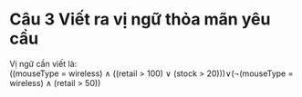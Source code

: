 # Câu 3 Viết ra vị ngữ thỏa mãn yêu cầu

Vị ngữ cần viết là:<br/>
((mouseType = wireless) ∧ ((retail > 100) ∨ (stock > 20)))∨(¬(mouseType = wireless) ∧ (retail > 50))